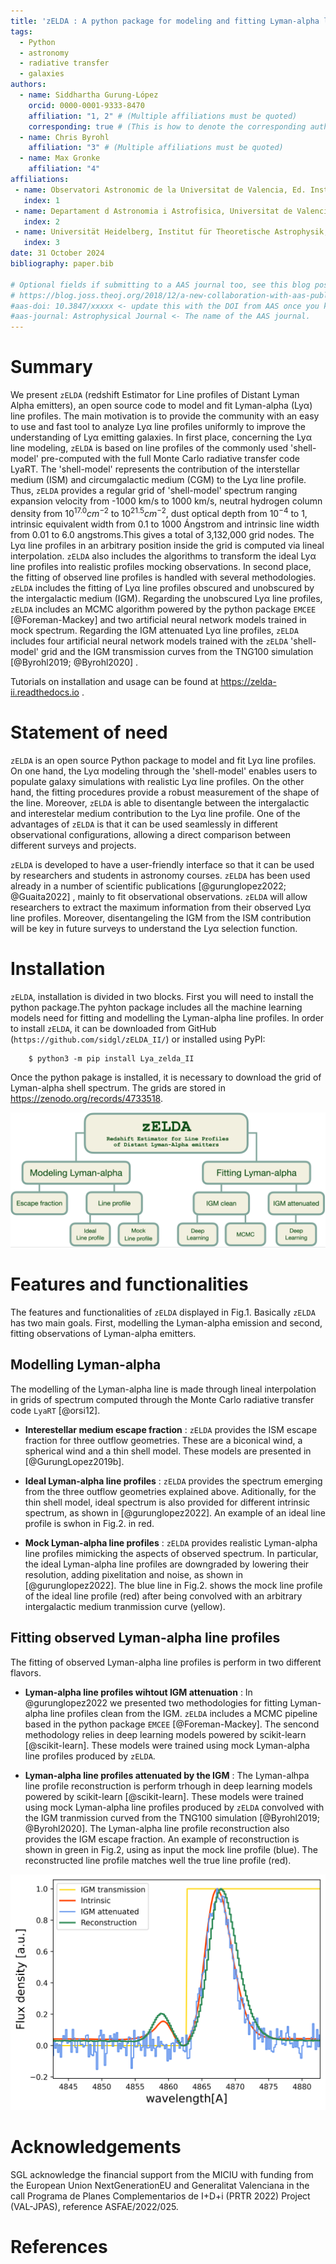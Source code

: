 ```yaml
---
title: 'zELDA : A python package for modeling and fitting Lyman-alpha line profiles.'
tags:
  - Python
  - astronomy
  - radiative transfer
  - galaxies
authors:
  - name: Siddhartha Gurung-López    
    orcid: 0000-0001-9333-8470
    affiliation: "1, 2" # (Multiple affiliations must be quoted)
    corresponding: true # (This is how to denote the corresponding author)
  - name: Chris Byrohl
    affiliation: "3" # (Multiple affiliations must be quoted)
  - name: Max Gronke
    affiliation: "4"
affiliations:
 - name: Observatori Astronomic de la Universitat de Valencia, Ed. Instituts d’Investigacio, Parc Cientific. C/ Catedratico Jose Beltran, n2, 46980 Paterna, Valencia, Spain
   index: 1
 - name: Departament d Astronomia i Astrofisica, Universitat de Valencia, 46100 Burjassot, Spain
   index: 2
 - name: Universität Heidelberg, Institut für Theoretische Astrophysik, ZAH, Albert-Ueberle-Str. 2, 69120 Heidelberg, Germany
   index: 3
date: 31 October 2024
bibliography: paper.bib

# Optional fields if submitting to a AAS journal too, see this blog post:
# https://blog.joss.theoj.org/2018/12/a-new-collaboration-with-aas-publishing
#aas-doi: 10.3847/xxxxx <- update this with the DOI from AAS once you know it.
#aas-journal: Astrophysical Journal <- The name of the AAS journal.
---
```


# Summary

We present `zELDA` (redshift Estimator for Line profiles of Distant Lyman Alpha emitters), an open source code to model and fit Lyman-alpha (Lyα) line profiles. 
The main motivation is to provide the community with an easy to use and fast tool to analyze Lyα line profiles uniformly to improve the understanding of Lyα emitting galaxies. 
In first place, concerning the Lyα line modeling, `zELDA` is based on line profiles of the commonly used 'shell-model' pre-computed with the full Monte Carlo radiative transfer code LyaRT.
The 'shell-model' represents the contribution of the interstellar medium (ISM) and circumgalactic medium (CGM) to the Lyα line profile.
Thus, `zELDA` provides a regular grid of 'shell-model' spectrum ranging expansion velocity from -1000 km/s to 1000 km/s, neutral hydrogen column density from $10^{17.0}cm^{-2}$ to $10^{21.5}cm^{-2}$, dust optical depth  from $10^{-4}$ to 1, intrinsic equivalent width from 0.1 to 1000 Ángstrom and intrinsic line width from 0.01 to 6.0 angstroms.This gives a total of  3,132,000 grid nodes. 
The Lyα line profiles in an arbitrary position inside the grid is computed via lineal interpolation. 
`zELDA` also includes the algorithms to transform the ideal Lyα line profiles into realistic profiles mocking observations. 
In second place, the fitting of observed line profiles is handled with several methodologies. 
`zELDA` includes the fitting of Lyα line profiles obscured and unobscured by the intergalactic medium (IGM). 
Regarding the unobscured Lyα line profiles, `zELDA` includes an MCMC algorithm powered by the python package `EMCEE` [@Foreman-Mackey]
and two artificial neural network models trained in mock spectrum. 
Regarding the IGM attenuated Lyα line profiles, `zELDA` includes four artificial neural network models trained with the `zELDA` 'shell-model' grid and the IGM transmission curves from the TNG100 simulation [@Byrohl2019; @Byrohl2020] .

Tutorials on installation and usage can be found at https://zelda-ii.readthedocs.io . 

# Statement of need

`zELDA` is an open source Python package to model and fit Lyα line profiles. 
On one hand, the  Lyα modeling through the 'shell-model' enables users to populate galaxy simulations with realistic  Lyα line profiles. 
On the other hand, the fitting procedures provide a robust measurement of the shape of the line. 
Moreover, `zELDA` is able to disentangle between the intergalactic and interestelar medium contribution to the  Lyα line profile. 
One of the advantages of `zELDA` is that it can be used seamlessly in different observational configurations, allowing a direct comparison between different surveys and projects. 

`zELDA` is developed to have a user-friendly interface so that it can be used by researchers and students in astronomy courses. 
`zELDA` has been used already in a number of scientific publications [@gurunglopez2022; @Guaita2022] , mainly to fit observational observations. 
`zELDA` will allow researchers to extract the maximum information from their observed Lyα line profiles. 
Moreover, disentangeling the IGM from the ISM contribution will be key in future surveys to understand the Lyα selection function.

# Installation

`zELDA`, installation is divided in two blocks. First you will need to install the python package.The pyhton package includes all the machine learning models need for fitting and modelling the Lyman-alpha line profiles. In order to install `zELDA`, it can be downloaded from GitHub (`https://github.com/sidgl/zELDA_II/`) or installed using PyPI:

```
    $ python3 -m pip install Lya_zelda_II
```

Once the python pakage is installed, it is necessary to download the grid of Lyman-alpha shell spectrum. The grids are stored in https://zenodo.org/records/4733518. 

![Estructure of functionalities of `zELDA`](docs/figs_and_codes/estructura.png)

# Features and functionalities

The features and functionalities of `zELDA` displayed in Fig.1. Basically `zELDA` has two main goals. First, modelling the Lyman-alpha emission and second, fitting observations of Lyman-alpha emitters. 

## Modelling Lyman-alpha

The modelling of the Lyman-alpha line is made through lineal interpolation in grids of spectrum computed through the Monte Carlo radiative transfer code `LyaRT` [@orsi12]. 

- **Interestellar medium escape fraction** : `zELDA` provides the ISM escape fraction for three outflow geometries. These are a biconical wind, a spherical wind and a thin shell model. These models are presented in [@GurungLopez2019b].  

- **Ideal Lyman-alpha line profiles** : `zELDA` provides the spectrum emerging from the three outflow geometries explained above. Aditionally, for the thin shell model, ideal spectrum is also provided for different intrinsic spectrum, as shown in [@gurunglopez2022]. An example of an ideal line profile is swhon in Fig.2. in red. 

- **Mock Lyman-alpha line profiles** : `zELDA` provides realistic Lyman-alpha line profiles mimicking the aspects of observed spectrum. In particular, the ideal Lyman-alpha line profiles are downgraded by lowering their resolution, adding pixelitation and noise,  as shown in [@gurunglopez2022]. The blue line in Fig.2. shows the mock line profile of the ideal line profile (red) after being convolved with an arbitrary intergalactic medium  tranmission curve (yellow).

## Fitting observed Lyman-alpha line profiles

The fitting of observed Lyman-alpha line profiles is perform in two different flavors. 

- **Lyman-alpha line profiles wihtout IGM attenuation** : In @gurunglopez2022 we presented two methodologies for fitting Lyman-alpha line profiles clean from the IGM. `zELDA` includes a MCMC pipeline based in the python package `EMCEE` [@Foreman-Mackey]. The sencond methodology relies in deep learning models powered by scikit-learn [@scikit-learn]. These models were trained using mock Lyman-alpha line profiles produced by `zELDA`. 

- **Lyman-alpha line profiles attenuated by the IGM** : The Lyman-alhpa line profile reconstruction is perform trhough in deep learning models powered by scikit-learn [@scikit-learn]. These models were trained using mock Lyman-alpha line profiles produced by `zELDA` convolved with the IGM tranmission curved from the TNG100 simulation [@Byrohl2019; @Byrohl2020]. The Lyman-alpha line profile reconstruction also provides the IGM escape fraction. An example of reconstruction is shown in green in Fig.2, using as input the mock line profile (blue). The reconstructed line profile matches well the true line profile (red).

![Example of a Lyman-alpha line profile reconstruction. The IGM transmission curve is shown in yellow. The intrinsic line profile in shown in red. The observed line profile after the IGM attenuation is shown in blue. The reconstructed line profile is shown in green.](docs/figs_and_codes/fig_joss.png)

# Acknowledgements

SGL acknowledge the financial support from the MICIU with funding
from the European Union NextGenerationEU and Generalitat Valenciana in the call Programa de 
Planes Complementarios de I+D+i (PRTR 2022) Project (VAL-JPAS), reference ASFAE/2022/025.

# References

